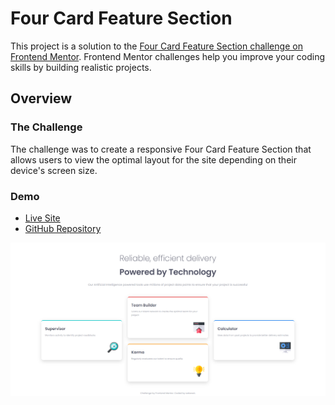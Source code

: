 # Four Card Feature Section

This project is a solution to the [Four Card Feature Section challenge on Frontend Mentor](https://www.frontendmentor.io/challenges/four-card-feature-section-weK1eFYK). Frontend Mentor challenges help you improve your coding skills by building realistic projects.

## Overview

### The Challenge

The challenge was to create a responsive Four Card Feature Section that allows users to view the optimal layout for the site depending on their device's screen size.

### Demo

- [Live Site](https://fm-fcfs.netlify.app/)
- [GitHub Repository](https://github.com/smsakawat/designs/tree/main/fm-fcfs)

![Screenshot](./images/ss.png)
